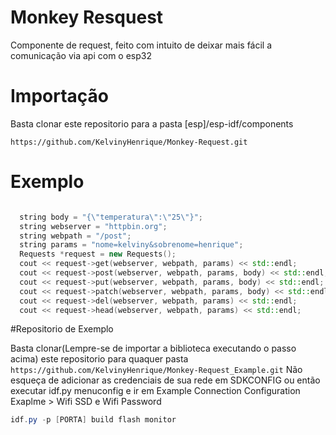 # Monkey Resquest


Componente de request, feito com intuito de deixar mais fácil a comunicação via api com o esp32
# Importação

Basta clonar este repositorio para a pasta [esp]/esp-idf/components

` https://github.com/KelvinyHenrique/Monkey-Request.git `


# Exemplo

```c++

  string body = "{\"temperatura\":\"25\"}";
  string webserver = "httpbin.org";
  string webpath = "/post";
  string params = "nome=kelviny&sobrenome=henrique";
  Requests *request = new Requests();
  cout << request->get(webserver, webpath, params) << std::endl;
  cout << request->post(webserver, webpath, params, body) << std::endl;
  cout << request->put(webserver, webpath, params, body) << std::endl;
  cout << request->patch(webserver, webpath, params, body) << std::endl;
  cout << request->del(webserver, webpath, params) << std::endl;
  cout << request->head(webserver, webpath, params) << std::endl;

```

#Repositorio de Exemplo

Basta clonar(Lempre-se de importar a biblioteca executando o passo acima) este repositorio para quaquer pasta
` https://github.com/KelvinyHenrique/Monkey-Request_Example.git `
Não esqueça de adicionar as credenciais de sua rede em SDKCONFIG ou então executar idf.py menuconfig e 
ir em Example Connection Configuration Exaplme > Wifi SSD e Wifi Password
 

```powershell
idf.py -p [PORTA] build flash monitor
```
